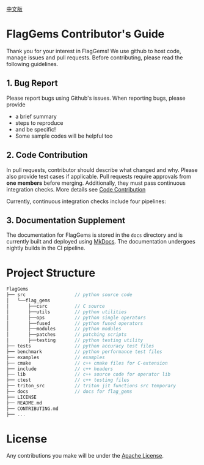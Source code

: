 [中文版](./CONTRIBUTING_cn.md)

# FlagGems Contributor's Guide

Thank you for your interest in FlagGems! We use github to host code, manage issues and pull requests. Before contributing, please read the following guidelines.

## 1. Bug Report
Please report bugs using Github's issues. When reporting bugs, please provide

- a brief summary
- steps to reproduce
- and be specific!
- Some sample codes will be helpful too

## 2. Code Contribution
In pull requests, contributor should describe what changed and why. Please also provide test cases if applicable.
Pull requests require approvals from __one members__ before merging. Additionally, they must pass continuous integration checks. More details see [Code Contribution](docs/code_countribution.md)

Currently, continuous integration checks include four pipelines:

## 3. Documentation Supplement
The documentation for FlagGems is stored in the `docs` directory and is currently built and deployed using [MkDocs](https://www.mkdocs.org/). The documentation undergoes nightly builds in the CI pipeline.

# Project Structure

```cpp
FlagGems
├── src                  // python source code
│   └──flag_gems
│       ├──csrc          // C source
│       ├──utils         // python utilities
│       ├──ops           // python single operators
│       ├──fused         // python fused operators
│       ├──modules       // python modules
│       ├──patches       // patching scripts
│       ├──testing       // python testing utility
├── tests                // python accuracy test files
├── benchmark            // python performance test files
├── examples             // examples
├── cmake                // c++ cmake files for C-extension
├── include              // c++ headers
├── lib                  // c++ source code for operator lib
├── ctest                // c++ testing files
├── triton_src           // triton jit functions src temporary
├── docs                 // docs for flag_gems
├── LICENSE
├── README.md
├── CONTRIBUTING.md
├── ...
```

# License
Any contributions you make will be under the [Apache License](https://github.com/FlagOpen/FlagGems/blob/master/LICENSE).
